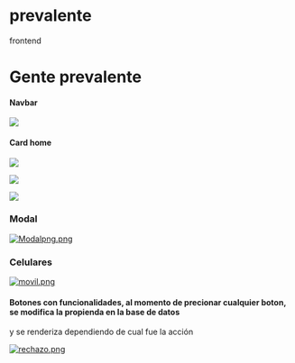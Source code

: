 # prevalente
frontend
# Gente prevalente

#### Navbar

  [![](https://i.postimg.cc/ZYMXmzhK/navBar.png)](https://i.postimg.cc/ZYMXmzhK/navBar.png)

#### Card home

[![](https://i.postimg.cc/Qxn65QM8/card.png)](https://i.postimg.cc/Qxn65QM8/card.png)

[![](https://i.postimg.cc/x8qbvbsH/card2.png)](https://i.postimg.cc/x8qbvbsH/card2.png)

[![](https://i.postimg.cc/0NFNTHZ6/card-Principal.png)](https://i.postimg.cc/0NFNTHZ6/card-Principal.png)

### Modal
[![Modalpng.png](https://i.postimg.cc/hvC6YNb6/Modalpng.png)](https://postimg.cc/xNz6JxZ3)

### Celulares

[![movil.png](https://i.postimg.cc/NMt0GrqY/movil.png)](https://postimg.cc/Y4X7b0Cy)


#### Botones con funcionalidades, al momento de precionar cualquier boton, se modifica la propienda en la base de datos 
y se renderiza dependiendo de cual fue la acción

[![rechazo.png](https://i.postimg.cc/zvszMLk9/rechazo.png)](https://postimg.cc/4H1RHxq5)
